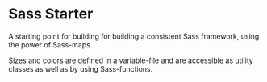 # Sass Starter

A starting point for building for building a consistent Sass framework, using the power of Sass-maps.

Sizes and colors are defined in a variable-file and are accessible as utility classes as well as by using Sass-functions.
